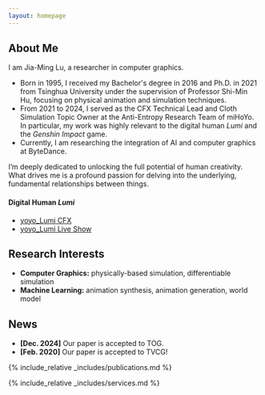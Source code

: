 ```yaml
---
layout: homepage
---
```


## About Me
I am Jia-Ming Lu, a researcher in computer graphics. 
- Born in 1995, I received my Bachelor's degree in 2016 and Ph.D. in 2021 from Tsinghua University under the supervision of Professor Shi-Min Hu, focusing on physical animation and simulation techniques. 
- From 2021 to 2024, I served as the CFX Technical Lead and Cloth Simulation Topic Owner at the Anti-Entropy Research Team of miHoYo. In particular, my work was highly relevant to the digital human *Lumi* and the *Genshin Impact* game. 
- Currently, I am researching the integration of AI and computer graphics at ByteDance.

I’m deeply dedicated to unlocking the full potential of human creativity. What drives me is a profound passion for delving into the underlying, fundamental relationships between things.

#### Digital Human *Lumi*
- <a href="https://www.bilibili.com/video/BV1GH4y1Z7yS" target="_blank">yoyo_Lumi CFX</a>
- <a href="https://www.bilibili.com/video/BV1LV4y1b7ba" target="_blank">yoyo_Lumi Live Show</a>

## Research Interests

- **Computer Graphics:** physically-based simulation, differentiable simulation
- **Machine Learning:** animation synthesis, animation generation, world model

## News

- **[Dec. 2024]** Our paper is accepted to TOG.
- **[Feb. 2020]** Our paper is accepted to TVCG!

{% include_relative _includes/publications.md %}

{% include_relative _includes/services.md %}
